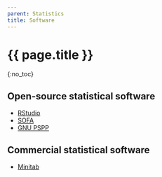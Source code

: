 ```yaml
---
parent: Statistics
title: Software
---
```


# {{ page.title }}

{:no_toc}

## Open-source statistical software

- [RStudio](https://rstudio.com/)
- [SOFA](http://www.sofastatistics.com/home.php)
- [GNU PSPP](https://www.gnu.org/software/pspp/)


## Commercial statistical software

- [Minitab](https://www.minitab.com/en-us/)
